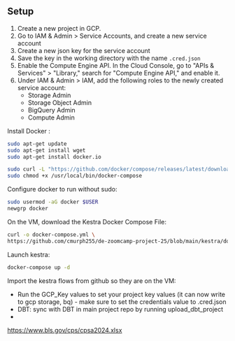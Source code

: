 ## Setup
1. Create a new project in GCP.
2. Go to IAM & Admin > Service Accounts, and create a new service account
3. Create a new json key for the service account
4. Save the key in the working directory with the name `.cred.json`
5. Enable the Compute Engine API. In the Cloud Console, go to "APIs & Services" > "Library," search for "Compute Engine API," and enable it.
6.  Under IAM & Admin > IAM, add the following roles to the newly created service account: 
    * Storage Admin
    * Storage Object Admin
    * BigQuery Admin
    * Compute Admin


Install Docker :
```bash
sudo apt-get update
sudo apt-get install wget
sudo apt-get install docker.io

sudo curl -L "https://github.com/docker/compose/releases/latest/download/docker-compose-$(uname -s)-$(uname -m)" -o /usr/local/bin/docker-compose
sudo chmod +x /usr/local/bin/docker-compose
```


Configure docker to run without sudo:
```bash
sudo usermod -aG docker $USER
newgrp docker
```


On the VM, download the Kestra Docker Compose File:
```bash
curl -o docker-compose.yml \
https://github.com/cmurph255/de-zoomcamp-project-25/blob/main/kestra/docker-compose.yml
```
Launch kestra:
```bash
docker-compose up -d
```

Import the kestra flows from github so they are on the VM:
* Run the GCP_Key values to set your project key values (it can now write to gcp storage, bq) - make sure to set the credentials value to .cred.json
* DBT: sync with DBT in main project repo by running upload_dbt_project
* 

https://www.bls.gov/cps/cpsa2024.xlsx






